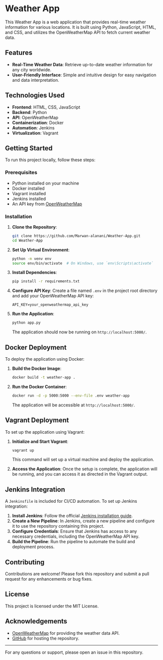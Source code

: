 # Weather App

This Weather App is a web application that provides real-time weather information for various locations. It is built using Python, JavaScript, HTML, and CSS, and utilizes the OpenWeatherMap API to fetch current weather data.

## Features

- **Real-Time Weather Data**: Retrieve up-to-date weather information for any city worldwide.
- **User-Friendly Interface**: Simple and intuitive design for easy navigation and data interpretation.

## Technologies Used

- **Frontend**: HTML, CSS, JavaScript
- **Backend**: Python
- **API**: OpenWeatherMap
- **Containerization**: Docker
- **Automation**: Jenkins
- **Virtualization**: Vagrant

## Getting Started

To run this project locally, follow these steps:

### Prerequisites

- Python installed on your machine
- Docker installed
- Vagrant installed
- Jenkins installed
- An API key from [OpenWeatherMap](https://openweathermap.org/api)

### Installation

1. **Clone the Repository**:
   ```bash
   git clone https://github.com/Marwan-alanani/Weather-App.git
   cd Weather-App
   ```

2. **Set Up Virtual Environment**:
   ```bash
   python -m venv env
   source env/bin/activate  # On Windows, use `env\Scripts\activate`
   ```

3. **Install Dependencies**:
   ```bash
   pip install -r requirements.txt
   ```

4. **Configure API Key**:
   Create a file named `.env` in the project root directory and add your OpenWeatherMap API key:
   ```
   API_KEY=your_openweathermap_api_key
   ```

5. **Run the Application**:
   ```bash
   python app.py
   ```
   The application should now be running on `http://localhost:5000/`.

## Docker Deployment

To deploy the application using Docker:

1. **Build the Docker Image**:
   ```bash
   docker build -t weather-app .
   ```

2. **Run the Docker Container**:
   ```bash
   docker run -d -p 5000:5000 --env-file .env weather-app
   ```
   The application will be accessible at `http://localhost:5000/`.

## Vagrant Deployment

To set up the application using Vagrant:

1. **Initialize and Start Vagrant**:
   ```bash
   vagrant up
   ```
   This command will set up a virtual machine and deploy the application.

2. **Access the Application**:
   Once the setup is complete, the application will be running, and you can access it as directed in the Vagrant output.

## Jenkins Integration

A `Jenkinsfile` is included for CI/CD automation. To set up Jenkins integration:

1. **Install Jenkins**: Follow the official [Jenkins installation guide](https://www.jenkins.io/doc/book/installing/).
2. **Create a New Pipeline**: In Jenkins, create a new pipeline and configure it to use the repository containing this project.
3. **Configure Credentials**: Ensure that Jenkins has access to any necessary credentials, including the OpenWeatherMap API key.
4. **Build the Pipeline**: Run the pipeline to automate the build and deployment process.

## Contributing

Contributions are welcome! Please fork this repository and submit a pull request for any enhancements or bug fixes.

## License

This project is licensed under the MIT License.

## Acknowledgements

- [OpenWeatherMap](https://openweathermap.org/) for providing the weather data API.
- [GitHub](https://github.com/) for hosting the repository.

---

For any questions or support, please open an issue in this repository.
